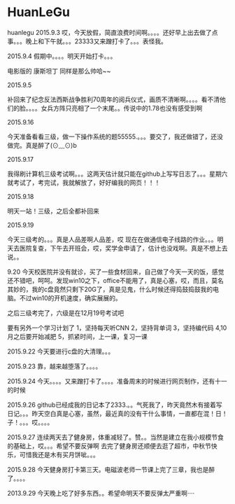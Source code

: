 # HuanLeGu
huanlegu 
2015.9.3
哎，今天放假，简直浪费时间啊。。。。还好早上出去做了点事。。。晚上和下午就。。。23333又来蹭打卡了。。。表怪我。


2015.9.4
假期中。。。。明天开始打卡。。。

电影版的  康斯坦丁 同样是那么帅哈~~


2015.9.5

补回来了纪念反法西斯战争胜利70周年的阅兵仪式，画质不清晰啊。。。。看不清他们的脸。。。。女兵方阵只亮相了一个末尾。。传说中的1.78也没有感受到啊


2015.9.16

今天准备看看三级，做一下操作系统的题55555.。。。要交了，我还做错了，还没做完。真是醉了(⊙﹏⊙)b


2015.9.17

我得刷计算机三级考试啊。。。这两天估计就只能在github上写写日志了。。。星期六就考试了，考完试，我就解放了，好好编我的网页！！！



2015.9.18

明天一站！三级，之后全都补回来


2015.9.19

今天三级考的。。。真是人品差啊人品差，哎
现在在做通信电子线路的作业。。。明天去医院复查，下午去开班会，哎，奖学金申请了，估计也没戏啊。真是不想上去说。。

9.20
今天校医院并没有就诊，买了一些食材回来，自己做了今天一天的饭，感觉还不错吧，呵呵。发现win10之下，office不能用了，真是心塞，哎，而且，莫名其妙的，我的c盘竟然只剩下20G了，真是见鬼，什么时候还得捣鼓捣鼓我的电脑。不过win10的开机速度，确实展展的。

之后三级考完了，六级是在12月19号考试吧

要有另外一个学习计划了
1，坚持每天听CNN
2，坚持背单词
3，坚持编代码
4,10月之后要开始减肥
5，抓紧时间，上一课，复习一课


2015.9.22
今天要进行c盘的大清理。。。

2015.9.23
靠，越来越堕落了。。。。

2015.9.24
今天。。。。又来蹭打卡了。。。。准备周末的时候进行网页制作，还有十一的时候

2015.9.26
github已经成我的日记本了2333.。。气死我了，昨天竟然木有接着写日记。。。昨天空白真是心塞，虽然，最近真的没有干什么事情，一直都在混！日！子！。。。哎。。。。


2015.9.27
连续两天去了健身房，体重减轻了。赞。。当然是建立在我小规模节食的基础上，哎。。。希望不要反弹啊
去完了健身房还顺便去逛了超市，中秋节快乐，可惜我还是木有买月饼呲。。。


2015.9.28
今天健身房打卡第三天。电磁波老师一节课上完了三章，我也是醉了。。。。


2013.9.29
今天晚上吃了好多东西。。希望命明天不要反弹太严重啊····
